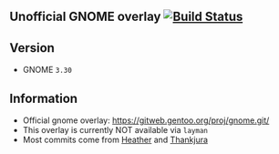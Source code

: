 Unofficial GNOME overlay [![Build Status](https://travis-ci.org/MeisterP/gnome-overlay.svg?branch=master)](https://travis-ci.org/MeisterP/gnome-overlay)
------------------------

Version
--------
 - GNOME `3.30`


Information
-----------
 - Official gnome overlay: https://gitweb.gentoo.org/proj/gnome.git/
 - This overlay is currently NOT available via `layman`
 - Most commits come from [Heather](https://github.com/Heather/gentoo-gnome) and [Thankjura](https://github.com/thankjura/gentoo-gnome)
